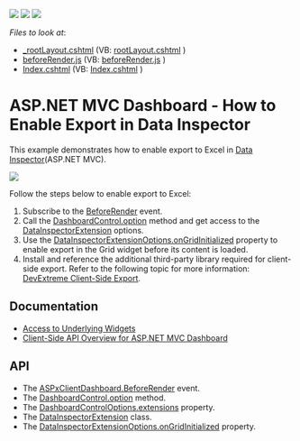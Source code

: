 <!-- default badges list -->
![](https://img.shields.io/endpoint?url=https://codecentral.devexpress.com/api/v1/VersionRange/241095143/21.2.1%2B)
[![](https://img.shields.io/badge/Open_in_DevExpress_Support_Center-FF7200?style=flat-square&logo=DevExpress&logoColor=white)](https://supportcenter.devexpress.com/ticket/details/T862804)
[![](https://img.shields.io/badge/📖_How_to_use_DevExpress_Examples-e9f6fc?style=flat-square)](https://docs.devexpress.com/GeneralInformation/403183)
<!-- default badges end -->
*Files to look at*:
* [\_rootLayout.cshtml](./CS/datainspectorExport/Views/Shared/_rootLayout.cshtml) (VB: [rootLayout.cshtml](./VB/datainspectorExport/Views/Shared/_rootLayout.cshtml) )
* [beforeRender.js](./CS/datainspectorExport/Scripts/beforeRender.js) (VB: [beforeRender.js](./VB/datainspectorExport/Scripts/beforeRender.js) )
* [Index.cshtml](./CS/datainspectorExport/Views/Home/Index.cshtml) (VB: [Index.cshtml](./VB/datainspectorExport/Views/Home/Index.cshtml) )

# ASP.NET MVC Dashboard - How to Enable Export in Data Inspector


This example demonstrates how to enable export to Excel in [Data Inspector](https://docs.devexpress.com/Dashboard/401194/common-features/underlying-and-displayed-data/data-inspector)(ASP.NET MVC). 

![](images/data_inspector_export.png)

Follow the steps below to enable export to Excel:

1. Subscribe to the [BeforeRender](https://docs.devexpress.com/Dashboard/js-ASPxClientDashboard#js_aspxclientdashboard_beforerender) event. 
2. Call the [DashboardControl.option](https://docs.devexpress.com/Dashboard/js-DevExpress.Dashboard.DashboardControl?p=netframework#js_devexpress_dashboard_dashboardcontrol_option_args_) method and get access to the [DataInspectorExtension](https://docs.devexpress.com/Dashboard/js-DevExpress.Dashboard.DataInspectorExtension) options.
3. Use the [DataInspectorExtensionOptions.onGridInitialized](https://docs.devexpress.com/Dashboard/js-DevExpress.Dashboard.DataInspectorExtensionOptions#js_devexpress_dashboard_datainspectorextensionoptions_ongridinitialized) property to enable export in the Grid widget before its content is loaded.
4. Install and reference the additional third-party library required for client-side export. Refer to the following topic for more information: [DevExtreme Client-Side Export](https://js.devexpress.com/Documentation/ApiReference/UI_Components/dxDataGrid/Configuration/export/).

## Documentation

* [Access to Underlying Widgets](https://docs.devexpress.com/Dashboard/401089/web-dashboard/aspnet-mvc-dashboard-extension/access-to-underlying-widgets?p=netframework)
* [Client-Side API Overview for ASP.NET MVC Dashboard](https://docs.devexpress.com/Dashboard/16796/web-dashboard/aspnet-mvc-dashboard-extension/client-side-api-overview?p=netframework)

## API

* The [ASPxClientDashboard.BeforeRender](https://docs.devexpress.com/Dashboard/js-ASPxClientDashboard#js_aspxclientdashboard_beforerender) event.
* The [DashboardControl.option](https://docs.devexpress.com/Dashboard/js-DevExpress.Dashboard.DashboardControl?p=netframework#js_devexpress_dashboard_dashboardcontrol_option_args_) method.
* The [DashboardControlOptions.extensions](https://docs.devexpress.com/Dashboard/js-DevExpress.Dashboard.DataInspectorExtensionOptions) property.
* The [DataInspectorExtension](https://docs.devexpress.com/Dashboard/js-DevExpress.Dashboard.DataInspectorExtension) class.
* The [DataInspectorExtensionOptions.onGridInitialized](https://docs.devexpress.com/Dashboard/js-DevExpress.Dashboard.DataInspectorExtensionOptions#js_devexpress_dashboard_datainspectorextensionoptions_ongridinitialized) property.
